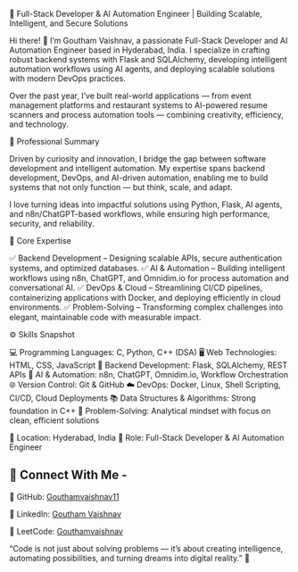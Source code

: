 🚀 Full-Stack Developer & AI Automation Engineer | Building Scalable, Intelligent, and Secure Solutions

Hi there! 👋 I’m Goutham Vaishnav, a passionate Full-Stack Developer and AI Automation Engineer based in Hyderabad, India. I specialize in crafting robust backend systems with Flask and SQLAlchemy, developing intelligent automation workflows using AI agents, and deploying scalable solutions with modern DevOps practices.

Over the past year, I’ve built real-world applications — from event management platforms and restaurant systems to AI-powered resume scanners and process automation tools — combining creativity, efficiency, and technology.

🔹 Professional Summary

Driven by curiosity and innovation, I bridge the gap between software development and intelligent automation. My expertise spans backend development, DevOps, and AI-driven automation, enabling me to build systems that not only function — but think, scale, and adapt.

I love turning ideas into impactful solutions using Python, Flask, AI agents, and n8n/ChatGPT-based workflows, while ensuring high performance, security, and reliability.

🧠 Core Expertise

✅ Backend Development – Designing scalable APIs, secure authentication systems, and optimized databases.
✅ AI & Automation – Building intelligent workflows using n8n, ChatGPT, and Omnidim.io for process automation and conversational AI.
✅ DevOps & Cloud – Streamlining CI/CD pipelines, containerizing applications with Docker, and deploying efficiently in cloud environments.
✅ Problem-Solving – Transforming complex challenges into elegant, maintainable code with measurable impact.

⚙️ Skills Snapshot

💻 Programming Languages: C, Python, C++ (DSA)
🖥️ Web Technologies: HTML, CSS, JavaScript
🔧 Backend Development: Flask, SQLAlchemy, REST APIs
🤖 AI & Automation: n8n, ChatGPT, Omnidim.io, Workflow Orchestration
🌐 Version Control: Git & GitHub
☁️ DevOps: Docker, Linux, Shell Scripting, CI/CD, Cloud Deployments
📚 Data Structures & Algorithms: Strong foundation in C++
🧩 Problem-Solving: Analytical mindset with focus on clean, efficient solutions

📍 Location: Hyderabad, India
💼 Role: Full-Stack Developer & AI Automation Engineer

## 🔗 Connect With Me - 
🔹 GitHub: [Gouthamvaishnav11](https://github.com/Gouthamvaishnav11/) 

🔹 LinkedIn: [Goutham Vaishnav](https://www.linkedin.com/in/goutham-vaishnav/) 

🔹 LeetCode: [Gouthamvaishnav](https://leetcode.com/u/Gouthamvaishnav/)


“Code is not just about solving problems — it’s about creating intelligence, automating possibilities, and turning dreams into digital reality.” 🌟



